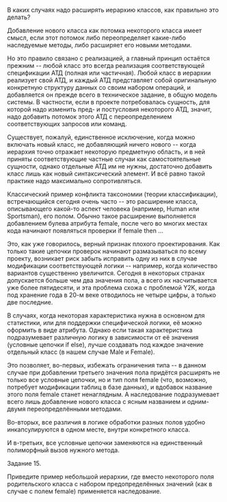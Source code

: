 В каких случаях надо расширять иерархию классов, как правильно это делать?

Добавление нового класса как потомка некоторого класса имеет смысл, если этот потомок либо переопределяет какие-либо наследуемые методы, либо расширяет его новыми методами.

Но это правило связано с реализацией, а главный принцип остаётся прежним -- любой класс это всегда реализация соответствующей спецификации АТД (полная или частичная). Любой класс в иерархии реализует свой АТД, и каждый АТД представляет собой оригинальную конкретную структуру данных со своим набором операций, и добавляется он прежде всего в техническое задание, в общую модель системы. В частности, если в проекте потребовалась сущность, для которой надо изменить пред- и постусловия некоторого АТД, значит, надо добавить потомок этого АТД с переопределением соответствующих запросов или команд.

Существует, пожалуй, единственное исключение, когда можно включать новый класс, не добавляющий ничего нового -- когда иерархия точно отражает некоторую предметную область, и в ней приняты соответствующие частные случаи как самостоятельные сущности, однако отдельные АТД им не нужны, достаточно добавить класс лишь как новый синтаксический элемент. И всё равно такой практике надо максимально сопротивляться.

Классический пример конфликта таксономии (теории классификации), встречающийся сегодня очень часто -- это расширение класса, описывающего какой-то аспект человека (например, Human или Sportsman), его полом. Обычно такое расширение выполняется добавлением булева атрибута female, после чего во многих местах кода начинают появляться проверки if female then ...

Это, как уже говорилось, верный признак плохого проектирования. Как только такие цепочки проверок начинают размазываться по всему проекту, возникает риск забыть исправить одну из них в случае модификации соответствующей логики -- например, когда количество вариантов существенно увеличится. Сегодня в некоторых странах допускается больше чем два значения пола, а всего их насчитывается уже более пятидесяти, и эта проблема схожа с проблемой Y2K, когда под хранение года в 20-м веке отводилось не четыре цифры, а только две последние.

 В случаях, когда некоторая характеристика нужна в основном для статистики, или для поддержки специфической логики, её можно оформить в виде атрибута. Однако если такая характеристика подразумевает различную логику в зависимости от её значения (условные цепочки if else), лучше создавать под каждое значение отдельный класс (в нашем случае Male и Female).

Это позволяет, во-первых, избежать ограничения типа -- в данном случае при добавлении третьего значения пола придётся расширять не только все условные цепочки, но и тип поля female (что, возможно, потребует модификации таблиц в базе данных), и вдобавок название этого поля female станет ненаглядным. А наследование подразумевает всего лишь добавление нового класса с ясным названием и одним-двумя переопределёнными методами.

Во-вторых, все различия в логике обработки разных полов удобно инкапсулируются в одном месте, внутри конкретного класса.

И в-третьих, все условные цепочки заменяются на единственный полиморфный вызов нужного метода.

Задание 15.

Приведите пример небольшой иерархии, где вместо некоторого поля родительского класса с набором предопределённых значений (как в случае с полем female) применяется наследование.